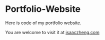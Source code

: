 # Portfolio-Website

Here is code of my portfolio website.

You are welcome to visit it at [isaaczheng.com](http://isaaczheng.com)
